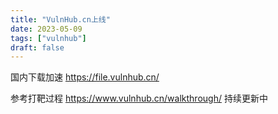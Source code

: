 ```yaml
---
title: "VulnHub.cn上线"
date: 2023-05-09
tags: ["vulnhub"]
draft: false
---
```


国内下载加速 <https://file.vulnhub.cn/>

<!--more-->

参考打靶过程 <https://www.vulnhub.cn/walkthrough/> 持续更新中